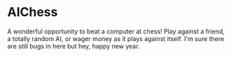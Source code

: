 # AIChess
A wonderful opportunity to beat a computer at chess!  Play against a friend, a totally random AI, or wager money as it plays against itself. I'm sure there are still bugs in here but hey, happy new year.
